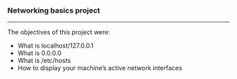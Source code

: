 ### Networking basics project
***
The objectives of this project were:
<br>
- What is localhost/127.0.0.1
- What is 0.0.0.0
- What is /etc/hosts
- How to display your machine’s active network interfaces
